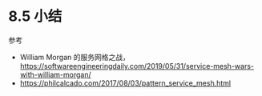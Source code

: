 # 8.5 小结

参考

- William Morgan 的服务网格之战，https://softwareengineeringdaily.com/2019/05/31/service-mesh-wars-with-william-morgan/
- https://philcalcado.com/2017/08/03/pattern_service_mesh.html